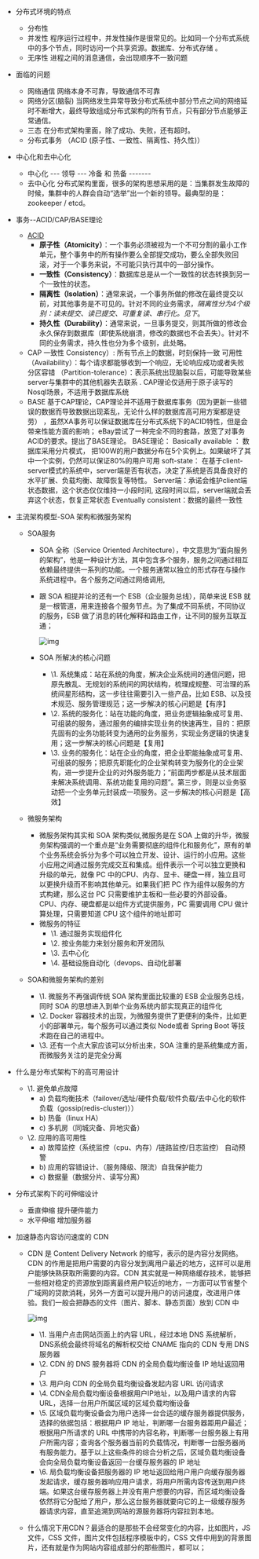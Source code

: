 - 分布式环境的特点

  - 分布性
  - 并发性
    程序运行过程中，并发性操作是很常见的。比如同一个分布式系统中的多个节点，同时访问一个共享资源。数据库、分布式存储 。
  - 无序性
    进程之间的消息通信，会出现顺序不一致问题

- 面临的问题

  - 网络通信
    网络本身不可靠，导致通信不可靠
  - 网络分区(脑裂)
    当网络发生异常导致分布式系统中部分节点之间的网络延时不断增大，最终导致组成分布式架构的所有节点，只有部分节点能够正常通信。
  - 三态
    在分布式架构里面，除了成功、失败，还有超时。
  - 分布式事务
    （ACID (原子性、一致性、隔离性、持久性)）

- 中心化和去中心化

  - 中心化
    ---  领导 --- 冷备 和 热备 ------- 
  - 去中心化
    分布式架构里面，很多的架构思想采用的是：当集群发生故障的时候，集群中的人群会自动“选举”出一个新的领导。最典型的是： zookeeper / etcd。

- 事务--ACID/CAP/BASE理论

  - [ACID](https://monkeysayhi.github.io/2016/11/26/%E4%BA%8B%E5%8A%A1%E7%9A%84ACID%E5%92%8C%E5%9B%9B%E4%B8%AA%E9%9A%94%E7%A6%BB%E7%BA%A7%E5%88%AB/)
    - **原子性（Atomicity）**：一个事务必须被视为一个不可分割的最小工作单元，整个事务中的所有操作要么全部提交成功，要么全部失败回滚，对于一个事务来说，不可能只执行其中的一部分操作。
    - **一致性（Consistency）**：数据库总是从一个一致性的状态转换到另一个一致性的状态。
    - **隔离性（Isolation）**：通常来说，一个事务所做的修改在最终提交以前，对其他事务是不可见的。针对不同的业务需求，*隔离性分为4个级别：读未提交、读已提交、可重复读、串行化。见下*。
    - **持久性（Durability）**：通常来说，一旦事务提交，则其所做的修改会永久保存到数据库（即使系统崩溃，修改的数据也不会丢失）。针对不同的业务需求，持久性也分为多个级别，此处略。
  - CAP
    一致性 Consistency）: 所有节点上的数据，时刻保持一致
    可用性（Availability）：每个请求都能够收到一个响应，无论响应成功或者失败
    分区容错 （Partition-tolerance）：表示系统出现脑裂以后，可能导致某些server与集群中的其他机器失去联系 .
    CAP理论仅适用于原子读写的Nosql场景，不适用于数据库系统
  - BASE
    基于CAP理论，CAP理论并不适用于数据库事务（因为更新一些错误的数据而导致数据出现紊乱，无论什么样的数据库高可用方案都是徒劳） ，虽然XA事务可以保证数据库在分布式系统下的ACID特性，但是会带来性能方面的影响；
    eBay尝试了一种完全不同的套路，放宽了对事务ACID的要求。提出了BASE理论。
    BASE理论：
    Basically available  ： 数据库采用分片模式， 把100W的用户数据分布在5个实例上。如果破坏了其中一个实例，仍然可以保证80%的用户可用
    soft-state：  在基于client-server模式的系统中，server端是否有状态，决定了系统是否具备良好的水平扩展、负载均衡、故障恢复等特性。
    Server端：承诺会维护client端状态数据，这个状态仅仅维持一小段时间, 这段时间以后，server端就会丢弃这个状态，恢复正常状态
    Eventually consistent：数据的最终一致性

- 主流架构模型-SOA 架构和微服务架构

  - SOA服务

    - SOA 全称（Service Oriented Architecture），中文意思为“面向服务的架构”，他是一种设计方法，其中包含多个服务，服务之间通过相互依赖最终提供一系列的功能。一个服务通常以独立的形式存在与操作系统进程中。各个服务之间通过网络调用,

    - 跟 SOA 相提并论的还有一个 ESB（企业服务总线），简单来说 ESB 就是一根管道，用来连接各个服务节点。为了集成不同系统，不同协议的服务，ESB 做了消息的转化解释和路由工作，让不同的服务互联互通；

      ![img](https://img.mubu.com/document_image/22da0a3d-c20f-40a8-b78d-48b475b53ce7-862021.jpg)

    - SOA 所解决的核心问题

      - \1. 系统集成：站在系统的角度，解决企业系统间的通信问题，把原先散乱、无规划的系统间的网状结构，梳理成规整、可治理的系统间星形结构，这一步往往需要引入一些产品，比如 ESB、以及技术规范、服务管理规范；这一步解决的核心问题是【有序】
      - \2. 系统的服务化：站在功能的角度，把业务逻辑抽象成可复用、可组装的服务，通过服务的编排实现业务的快速再生，目的：把原先固有的业务功能转变为通用的业务服务，实现业务逻辑的快速复用；这一步解决的核心问题是【复用】
      - \3. 业务的服务化：站在企业的角度，把企业职能抽象成可复用、可组装的服务；把原先职能化的企业架构转变为服务化的企业架构，进一步提升企业的对外服务能力；“前面两步都是从技术层面来解决系统调用、系统功能复用的问题”。第三步，则是以业务驱动把一个业务单元封装成一项服务。这一步解决的核心问题是【高效】

  - 微服务架构

    - 微服务架构其实和 SOA 架构类似,微服务是在 SOA 上做的升华，微服务架构强调的一个重点是“业务需要彻底的组件化和服务化”，原有的单个业务系统会拆分为多个可以独立开发、设计、运行的小应用。这些小应用之间通过服务完成交互和集成。组件表示一个可以独立更换和升级的单元，就像 PC 中的CPU、内存、显卡、硬盘一样，独立且可以更换升级而不影响其他单元。如果我们把 PC 作为组件以服务的方式构建，那么这台 PC 只需要维护主板和一些必要的外部设备。CPU、内存、硬盘都是以组件方式提供服务，PC 需要调用 CPU 做计算处理，只需要知道 CPU 这个组件的地址即可
    - 微服务的特征
      - \1. 通过服务实现组件化
      - \2. 按业务能力来划分服务和开发团队
      - \3. 去中心化 
      - \4. 基础设施自动化（devops、自动化部署

  - SOA和微服务架构的差别

    - \1. 微服务不再强调传统 SOA 架构里面比较重的 ESB 企业服务总线，同时 SOA 的思想进入到单个业务系统内部实现真正的组件化
    - \2. Docker 容器技术的出现，为微服务提供了更便利的条件，比如更小的部署单元，每个服务可以通过类似 Node或者 Spring Boot 等技术跑在自己的进程中。
    - \3. 还有一个点大家应该可以分析出来，SOA 注重的是系统集成方面，而微服务关注的是完全分离

- 什么是分布式架构下的高可用设计

  - \1. 避免单点故障
    - a) 负载均衡技术（failover/选址/硬件负载/软件负载/去中心化的软件负载（gossip(redis-cluster)））
    - b) 热备（linux HA）
    - c) 多机房（同城灾备、异地灾备）
  - \2. 应用的高可用性
    - a) 故障监控（系统监控（cpu、内存）/链路监控/日志监控） 自动预警
    - b) 应用的容错设计、（服务降级、限流）自我保护能力
    - c) 数据量（数据分片、读写分离）

- 分布式架构下的可伸缩设计

  - 垂直伸缩 提升硬件能力
  - 水平伸缩 增加服务器

- 加速静态内容访问速度的 CDN

  - CDN 是 Content Delivery Network 的缩写，表示的是内容分发网络。CDN 的作用是把用户需要的内容分发到离用户最近的地方，这样可以是用户能够快熟获取所需要的内容。CDN 其实就是一种网络缓存技术，能够把一些相对稳定的资源放到距离最终用户较近的地方，一方面可以节省整个广域网的贷款消耗，另外一方面可以提升用户的访问速度，改进用户体验。我们一般会把静态的文件（图片、脚本、静态页面）放到 CDN 中

    ![img](https://img.mubu.com/document_image/fcdeca68-af80-47fd-b03e-d70928aea031-862021.jpg)

    - \1. 当用户点击网站页面上的内容 URL，经过本地 DNS 系统解析，DNS系统会最终将域名的解析权交给 CNAME 指向的 CDN 专用 DNS 服务器
    - \2. CDN 的 DNS 服务器将 CDN 的全局负载均衡设备 IP 地址返回用户
    - \3. 用户向 CDN 的全局负载均衡设备发起内容 URL 访问请求
    - \4. CDN全局负载均衡设备根据用户IP地址，以及用户请求的内容URL，选择一台用户所属区域的区域负载均衡设备
    - \5. 区域负载均衡设备会为用户选择一台合适的缓存服务器提供服务，选择的依据包括：根据用户 IP 地址，判断哪一台服务器距用户最近；根据用户所请求的 URL 中携带的内容名称，判断哪一台服务器上有用户所需内容；查询各个服务器当前的负载情况，判断哪一台服务器尚有服务能力。基于以上这些条件的综合分析之后，区域负载均衡设备会向全局负载均衡设备返回一台缓存服务器的 IP 地址
    - \6. 局负载均衡设备把服务器的 IP 地址返回给用户用户向缓存服务器发起请求，缓存服务器响应用户请求，将用户所需内容传送到用户终端。如果这台缓存服务器上并没有用户想要的内容，而区域均衡设备依然将它分配给了用户，那么这台服务器就要向它的上一级缓存服务器请求内容，直至追溯到网站的源服务器将内容拉到本地。

  - 什么情况下用CDN？最适合的是那些不会经常变化的内容，比如图片，JS 文件，CSS 文件，图片文件包括程序模板中的，CSS 文件中用到的背景图片，还有就是作为网站内容组成部分的那些图片，都可以；